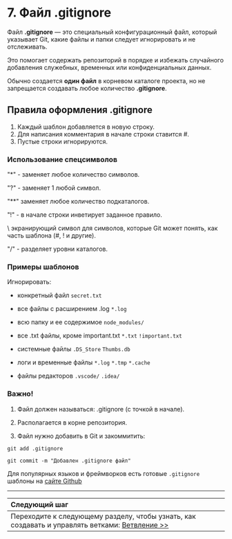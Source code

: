 # 7. Файл .gitignore

Файл **.gitignore** — это специальный конфигурационный файл, который указывает Git, какие файлы и папки следует игнорировать и не отслеживать. 

Это помогает содержать репозиторий в порядке и избежать случайного добавления служебных, временных или конфиденциальных данных.

Обычно создается **один файл** в корневом каталоге проекта, но не запрещается создавать любое количество **.gitignore**.

## Правила оформления .gitignore

1. Каждый шаблон добавляется в новую строку.
2. Для написания комментария в начале строки ставится #.
3. Пустые строки игнорируются.

### Использование спецсимволов

"*" - заменяет любое количество символов.

"?" - заменяет 1 любой символ.

"**" заменяет любое количество подкаталогов.

"!" - в начале строки инветирует заданное правило.

\ экранирующий символ для символов, которые Git может понять, как часть шаблона (#, ! и другие).

"/" - разделяет уровни каталогов.

### Примеры шаблонов

Игнорировать:

* конкретный файл ```secret.txt```

* все файлы с расширением .log ```*.log```

* всю папку и ее содержимое ```node_modules/```

* все .txt файлы, кроме important.txt ```*.txt``` ```!important.txt```

* системные файлы ```.DS_Store``` ```Thumbs.db```

* логи и временные файлы ```*.log``` ```*.tmp``` ```*.cache```

* файлы редакторов ```.vscode/``` ```.idea/```

### Важно!

1. Файл должен называться: .gitignore (с точкой в начале).

2. Располагается в корне репозитория.

3. Файл нужно добавить в Git и закоммитить:

```git add .gitignore```

```git commit -m "Добавлен .gitignore файл"```

Для популярных языков и фреймворков есть готовые ```.gitignore``` шаблоны на [сайте Github](github.com/github/gitignore)

---
| Следующий шаг |                                                                           
|:--------------|                                                                           
| Переходите к следующему разделу, чтобы узнать, как создавать и управлять ветками: [Ветвление >>](branching.md) |